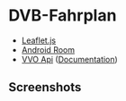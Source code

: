 # DVB-Fahrplan

* <a href="https://leafletjs.com/">Leaflet.js</a>
* <a href="https://developer.android.com/jetpack/androidx/releases/room">Android Room</a>
* <a href="https://webapi.vvo-online.de">VVO Api</a> (<a href="https://github.com/kiliankoe/vvo/blob/main/documentation/webapi.md">Documentation</a>)

## Screenshots

<img width="25%" scr="https://github.com/SoWieMarkus/DVB-Fahrplan/blob/main/screenshots/englisch/Screenshot_20210425-161238_DVB%20Fahrplan.jpg">
<img width="25%" scr="https://github.com/SoWieMarkus/DVB-Fahrplan/blob/main/screenshots/englisch/Screenshot_20210425-161301_DVB%20Fahrplan.jpg">
<img width="25%" scr="https://github.com/SoWieMarkus/DVB-Fahrplan/blob/main/screenshots/englisch/Screenshot_20210425-161309_DVB%20Fahrplan.jpg">
<img width="25%" scr="https://github.com/SoWieMarkus/DVB-Fahrplan/blob/main/screenshots/englisch/Screenshot_20210425-161323_DVB%20Fahrplan.jpg">
<img width="25%" scr="https://github.com/SoWieMarkus/DVB-Fahrplan/blob/main/screenshots/englisch/Screenshot_20210425-161343_DVB%20Fahrplan.jpg">
<img width="25%" scr="https://github.com/SoWieMarkus/DVB-Fahrplan/blob/main/screenshots/englisch/Screenshot_20210425-161350_DVB%20Fahrplan.jpg">
<img width="25%" scr="https://github.com/SoWieMarkus/DVB-Fahrplan/blob/main/screenshots/englisch/Screenshot_20210425-161356_DVB%20Fahrplan.jpg">
<img width="25%" scr="https://github.com/SoWieMarkus/DVB-Fahrplan/blob/main/screenshots/englisch/Screenshot_20210425-161407_DVB%20Fahrplan.jpg">
